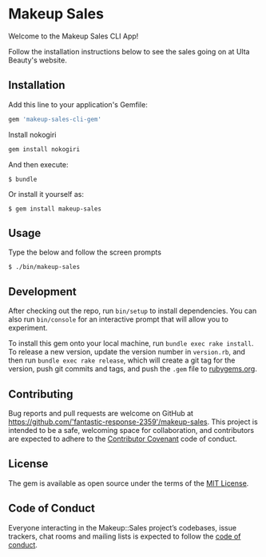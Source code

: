 # Makeup Sales

Welcome to the Makeup Sales CLI App! 

Follow the installation instructions below to see the sales going on at Ulta Beauty's website.  

## Installation

Add this line to your application's Gemfile:

```ruby
gem 'makeup-sales-cli-gem'
```
Install nokogiri 

```ruby
gem install nokogiri
```

And then execute:

    $ bundle

Or install it yourself as:

    $ gem install makeup-sales

## Usage

Type the below and follow the screen prompts

    $ ./bin/makeup-sales

## Development

After checking out the repo, run `bin/setup` to install dependencies. You can also run `bin/console` for an interactive prompt that will allow you to experiment.

To install this gem onto your local machine, run `bundle exec rake install`. To release a new version, update the version number in `version.rb`, and then run `bundle exec rake release`, which will create a git tag for the version, push git commits and tags, and push the `.gem` file to [rubygems.org](https://rubygems.org).

## Contributing

Bug reports and pull requests are welcome on GitHub at https://github.com/'fantastic-response-2359'/makeup-sales. This project is intended to be a safe, welcoming space for collaboration, and contributors are expected to adhere to the [Contributor Covenant](http://contributor-covenant.org) code of conduct.

## License

The gem is available as open source under the terms of the [MIT License](https://opensource.org/licenses/MIT).

## Code of Conduct

Everyone interacting in the Makeup::Sales project’s codebases, issue trackers, chat rooms and mailing lists is expected to follow the [code of conduct](https://github.com/'fantastic-response-2359'/makeup-sales/blob/master/CODE_OF_CONDUCT.md).
